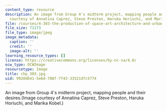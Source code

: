 ```yaml
---
content_type: resource
description: An image from Group 4's midterm project, mapping people and their desires.(Image
  courtesy of Annatina Caprez, Steve Preston, Haruka Horiuchi, and Marika Kobel.)
file: /courses/4-303-the-production-of-space-art-architecture-and-urbanism-in-dialogue-fall-2006/9920d6415e6d788f7f4333521d7c5774_chp_303.jpg
file_size: 71173
file_type: image/jpeg
image_metadata:
  caption: ''
  credit: ''
  image-alt: ''
learning_resource_types: []
license: https://creativecommons.org/licenses/by-nc-sa/4.0/
ocw_type: OCWImage
resourcetype: Image
title: chp_303.jpg
uid: 9920d641-5e6d-788f-7f43-33521d7c5774
---
```

An image from Group 4's midterm project, mapping people and their desires.(Image courtesy of Annatina Caprez, Steve Preston, Haruka Horiuchi, and Marika Kobel.)